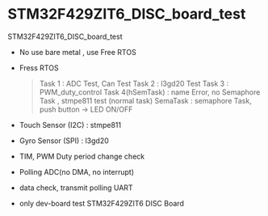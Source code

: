 # STM32F429ZIT6_DISC_board_test
STM32F429ZIT6_DISC_board_test

 - No use bare metal , use Free RTOS
 - Fress RTOS
   > Task 1 : ADC Test, Can Test
   > Task 2 : l3gd20 Test
   > Task 3 : PWM_duty_control
   > Task 4(hSemTask) : name Error, no Semaphore Task , stmpe811 test (normal task)
   > SemaTask : semaphore Task, push button -> LED ON/OFF
   
 - Touch Sensor (I2C) : stmpe811
 - Gyro Sensor (SPI) : l3gd20
 - TIM, PWM Duty period change check
 - Polling ADC(no DMA, no interrupt)
 - data check, transmit polling UART
 - only dev-board test STM32F429ZIT6 DISC Board
